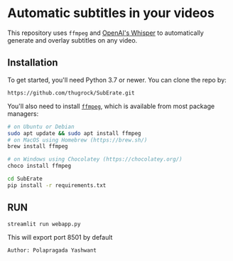 # Automatic subtitles in your videos

This repository uses `ffmpeg` and [OpenAI's Whisper](https://openai.com/blog/whisper) to automatically generate and overlay subtitles on any video.

## Installation

To get started, you'll need Python 3.7 or newer. You can clone the repo by:

    https://github.com/thugrock/SubErate.git

You'll also need to install [`ffmpeg`](https://ffmpeg.org/), which is available from most package managers:

```bash
# on Ubuntu or Debian
sudo apt update && sudo apt install ffmpeg
# on MacOS using Homebrew (https://brew.sh/)
brew install ffmpeg

# on Windows using Chocolatey (https://chocolatey.org/)
choco install ffmpeg

cd SubErate
pip install -r requirements.txt
```
## RUN
```bash
streamlit run webapp.py
```
This will export port 8501 by default
```bash
Author: Polapragada Yashwant
```
